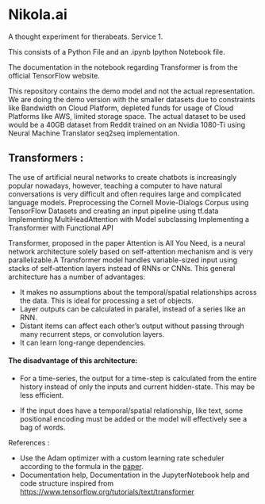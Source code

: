 # Nikola.ai
A thought experiment for therabeats. Service 1.

This consists of a Python File and an .ipynb Ipython Notebook file.

The documentation in the notebook regarding Transformer is from the official TensorFlow website.

This repository contains the demo model and not the actual representation. 
We are doing the demo version with the smaller datasets due to constraints like Bandwidth on Cloud Platform, depleted funds for usage of Cloud Platforms like AWS, limited storage space. The actual dataset to be used would be a 40GB dataset from Reddit trained on an Nvidia 1080-Ti using Neural Machine Translator seq2seq implementation.

## Transformers :

The use of artificial neural networks to create chatbots is increasingly popular nowadays, however, teaching a computer to have natural conversations is very difficult and often requires large and complicated language models.
Preprocessing the Cornell Movie-Dialogs Corpus using TensorFlow Datasets and creating an input pipeline using tf.data
Implementing MultiHeadAttention with Model subclassing
Implementing a Transformer with Functional API


Transformer, proposed in the paper Attention is All You Need, is a neural network architecture solely based on self-attention mechanism and is very parallelizable.A Transformer model handles variable-sized input using stacks of self-attention layers instead of RNNs or CNNs. This general architecture has a number of advantages:
* It makes no assumptions about the temporal/spatial relationships across the data. This is ideal for processing a set of objects.
* Layer outputs can be calculated in parallel, instead of a series like an RNN.
* Distant items can affect each other’s output without passing through many recurrent steps, or convolution layers.
* It can learn long-range dependencies.

#### The disadvantage of this architecture:

* For a time-series, the output for a time-step is calculated from the entire history instead of only the inputs and current hidden-state. This may be less efficient.

* If the input does have a temporal/spatial relationship, like text, some positional encoding must be added or the model will effectively see a bag of words.

References : 
* Use the Adam optimizer with a custom learning rate scheduler according to the formula in the [paper](https://arxiv.org/abs/1706.03762).
* Documentation help, Documentation in the JupyterNotebook help and code structure inspired from https://www.tensorflow.org/tutorials/text/transformer

